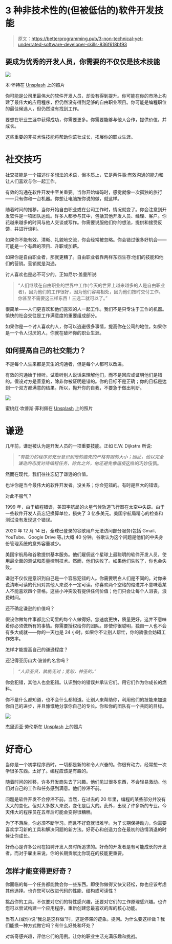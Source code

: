 # 3 种非技术性的(但被低估的)软件开发技能

> 原文：<https://betterprogramming.pub/3-non-technical-yet-underrated-software-developer-skills-836f618bf93>

## 要成为优秀的开发人员，你需要的不仅仅是技术技能

![](img/31bbd80f628eb2afe684a69be32d344c.png)

本·怀特在 [Unsplash](https://unsplash.com?utm_source=medium&utm_medium=referral) 上的照片

你可能是公司里最伟大的软件开发人员，却没有得到提升。你可能在你的市场上构建了最伟大的应用程序，但仍然没有得到足够的自由职业项目。你可能是编程职位的最佳候选人，但仍然没有找到工作。

要想在职业生涯中获得成功，你需要更多。你需要能够与他人合作，提供价值，并成长。

这些重要的非技术性技能将帮助你茁壮成长，拓展你的职业生涯。

# 社交技巧

社交技能是一个描述许多想法的术语，但本质上，它是两件事:有效沟通的能力和让人们喜欢与你一起工作。

有效的沟通在软件开发中至关重要。当你开始编码时，感觉就像一次孤独的旅行——只有你和一台机器。你想让电脑按你说的做，就这样。

随着时间的推移，当你开始自由职业或在公司工作时，情况就变了。你会注意到开发软件是一项团队运动。许多人都参与其中，包括其他开发人员、经理、客户。你花越来越多的时间与他人交谈或写作。你需要说服他们你的想法，提供和接受反馈，并进行谈判。

如果你不能有效、清晰、礼貌地交流，你会经常被忽略。你会错过很多好机会——可能是一个有趣的项目、升职或加薪。

如果你是自由职业者，那就更糟了。自由职业者靠两样东西生存:他们的技能和他们的营销。营销就是沟通。

讨人喜欢也是必不可少的。正如尼尔·盖曼所说:

> “人们继续在自由职业的世界中工作(今天的世界上越来越多的人是自由职业者)，因为他们的工作很好，因为他们容易相处，因为他们按时交付工作。你甚至不需要这三样东西！三选二就可以了。”

很简单——人们更喜欢和他们喜欢的人一起工作。我们不是只专注于工作的机器。愉快的社会交往是工作满意度的重要组成部分。

如果你是一个讨人喜欢的人，你可以逃避很多事情，提高你在公司的地位。如果你是一个令人讨厌的人，你就在破坏你的职业生涯。

## 如何提高自己的社交能力？

不是每个人生来都是天生的沟通者，但是每个人都可以改进。

有效的沟通始于倾听。试着听别人说话来理解他们，而不是回应或证明他们是错的。假设对方是善意的，除非你被证明是错的。你的目标不是正确；你的目标是达到一个双方都满意的结果。所以，抛开你的自我，不要急于做出判断。

![](img/c2d48935ff0966cb0d55d1b15fb0bf7b.png)

蜜桃红·坎普斯·菲利佩在 [Unsplash](https://unsplash.com/s/photos/humble?utm_source=unsplash&utm_medium=referral&utm_content=creditCopyText) 上的照片

# 谦逊

几年前，谦逊被认为是开发人员的一项重要技能。正如 E.W. Dijkstra 所说:

> *“有能力的程序员充分意识到他的脑壳的严格有限的大小；因此，他以完全谦逊的态度对待编程任务，除此之外，他还避免像瘟疫*这样的巧妙伎俩。

然而在现代，我们往往忘记了谦逊的价值。

也许你是当今最伟大的软件开发者。没关系；你会犯错的。有时是巨大的错误。

对此不服气？

1999 年，由于编程错误，美国宇航局的火星气候轨道飞行器在太空中失踪。由于一些软件开发人员忘记换算单位，损失了 3 亿多美元。美国宇航局精心的检查和测试没有发现这个错误。

2020 年 12 月 14 日，全球已登录的谷歌用户无法访问部分服务(包括 Gmail、YouTube、Google Drive 等。)大概 40 分钟。谷歌认为这个问题是他们的中央身份管理系统的意外容量减少。

美国宇航局和谷歌提供基本服务。他们雇佣这个星球上最聪明的软件开发人员，使用最全面的测试和质量控制技术。然而，他们失败了。如果他们失败了，你也会失败。

谦逊不仅仅是意识到自己是一个容易犯错的人。你需要明白人们是不同的。对你来说清晰可读的代码对其他人来说不一定可读。你喜欢两个空格的缩进并不意味着某人不能喜欢四个空格。这些小冲突没有提供任何价值；他们只会让每个人沮丧，浪费时间。

还不确定谦逊的价值吗？

假设你做每件事都比公司里的每个人做得好。您速度更快，质量更好。这并不意味着你必须做所有的事情。你需要授权给你的团队。即使你很聪明，独自一人也不会有多大成就——你的一天也是 24 小时。如果你不让别人帮忙，你的骄傲会妨碍工作效率。

怎样才能提高自己的谦逊程度？

还记得亚历山大·波普的名言吗？

> *“人非圣贤，孰能无过；宽恕，神圣的。”*

你会犯错，其他人也会犯错。认识到你的错误并承认它们。用它们作为你成长的燃料。

你不是什么都知道，也不会什么都知道。让别人来帮助你，利用他们的技能来加速你自己的进步，并且慷慨地分享你自己的专长。你和你的团队有一个共同的目标。

![](img/1dbf632ce9db6895dee1a496a7baa371.png)

杰里迈亚·劳伦斯在 [Unsplash](https://unsplash.com/s/photos/curious?utm_source=unsplash&utm_medium=referral&utm_content=creditCopyText) 上的照片

# 好奇心

当你是一个初学程序员时，一切都是新的和令人兴奋的。你很有动力，经常想一次学很多东西。太好了。编程应该是有趣的。

随着时间的推移，许多开发商失去了兴趣。他们见过很多东西，不会轻易激动。他们对自己的工作和任务感到满意。他们停滞不前。

问题是软件开发不会停滞不前。当然，在过去的 20 年里，编程的某些部分并没有太大的变化。但对大多数人来说，变化是巨大的。此外，出现了许多新的专业。今天伟大的程序员在五年后可能会变得很糟糕。

为了不落后，你必须不断学习。而且不好奇就很难学。为了长期保持动力，你需要喜欢学习新的工具和解决问题的新方法。好奇心和创造力会在最初的热情消退的时候让你成长。

好奇心是许多公司在招聘开发人员时所追求的。好奇的开发者是有可能成长的开发者。而对于雇主来说，你的长期贡献比你现在的技能更重要。

## 怎样才能变得更好奇？

你面临的每一个任务都能教会你一些东西。即使你做得又快又轻松，你也应该考虑其他选择。也许您可以改进代码的性能、结构或可读性？

挑战你的工具。不仅要对它们的特性感兴趣，还要对它们的工作原理感兴趣。也许您可以尝试构建一个应用程序，重新创建您最喜欢的库的核心功能。

当有人(或你)说“我总是这样做”时，这是停滞的迹象。提问。为什么要这样做？我们能换一种方式做它吗？有什么好处和坏处？

对新奇感兴趣，评估它们的用例。让你的职业生活充满乐趣和挑战。